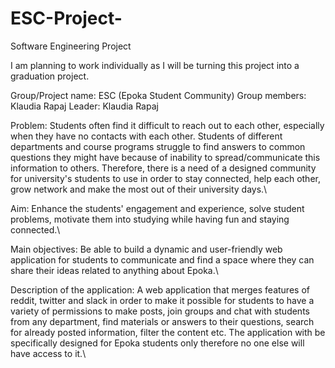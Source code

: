# ESC-Project-

Software Engineering Project 

I am planning to work individually as I will be turning this project into a graduation project.

Group/Project name: ESC (Epoka Student Community)
Group members: Klaudia Rapaj
Leader: Klaudia Rapaj


Problem: Students often find it difficult to reach out to each other, especially when they have no contacts with each other. Students of different departments and course programs struggle to find answers to common questions they might have because of inability to spread/communicate this information to others. Therefore, there is a need of a designed community for university's students to use in order to stay connected, help each other, grow network and make the most out of their university days.\

Aim: Enhance the students' engagement and experience, solve student problems, motivate them into studying while having fun and staying connected.\

Main objectives: Be able to build a dynamic and user-friendly web application for students to communicate and find a space where they can share their ideas related to anything about Epoka.\

Description of the application: A web application that merges features of reddit, twitter and slack in order to make it possible for students to have a variety of permissions to make posts, join groups and chat with students from any department, find materials or answers to their questions, search for already posted information, filter the content etc. The application with be specifically designed for Epoka students only therefore no one else will have access to it.\
